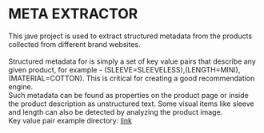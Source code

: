 # META EXTRACTOR
This jave project is used to extract structured metadata from the
products collected from different brand websites. 
</br>
</br>
Structured metadata for is simply a set of
key value pairs that describe any given product, 
for example - (SLEEVE=SLEEVELESS),(LENGTH=MINI), (MATERIAL=COTTON). This is critical for creating a good recommendation
engine.
</br>
Such metadata can be found as properties on the product page or inside the product description
as unstructured text. Some visual items like sleeve and length can also be detected by
analyzing the product image.
</br>
Key value pair example directory:
[link](https://docs.google.com/spreadsheets/d/1-nFaJ-zxY2_ox7axwtLQe1lyvTXu6bgAHiZjNnyWSPM/edit#gid=897781420)
